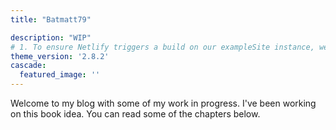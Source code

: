 ```yaml
---
title: "Batmatt79"

description: "WIP"
# 1. To ensure Netlify triggers a build on our exampleSite instance, we need to change a file in the exampleSite directory.
theme_version: '2.8.2'
cascade:
  featured_image: ''
---
```

Welcome to my blog with some of my work in progress. I've been working on this book idea. You can read some of the chapters below.
